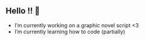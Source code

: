 ## Hello !! 👋

-  I’m currently working on a graphic novel script <3
-  I’m currently learning how to code (partially)

